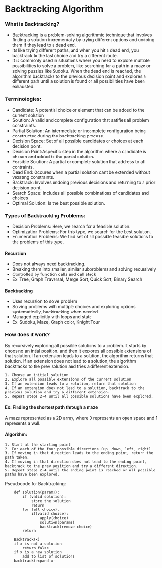 # Backtracking Algorithm
### What is Backtracking?
- Backtracking is a problem-solving algorithmic technique that involves finding a solution incrementally by trying different options and undoing them if they lead to a dead end.
- Its like trying different paths, and when you hit a dead end, you backtrack to the last choice and try a different route. 
- It is commonly used in situations where you need to explore multiple possibilities to solve a problem, like searching for a path in a maze or solving puzzles like Sudoku. When the dead end is reached, the algorithm backtracks to the previous decision point and explores a different path until a solution is found or all possibilities have been exhausted.

### Terminologies:
+ Candidate: A potential choice or element that can be added to the current solution
+ Solution: A valid and complete configuration that satifies all problem constraints.
+ Partial Solution: An intermediate or incomplete configuration being constructed during the backtracking process.
+ Decision Space: Set of all possible candidates or choices at each decision point.
+ Decision Point:Aspecific step in the algorithm where a candidate is chosen and added to the partial solution.
+ Feasible Solution: A partial or complete solution that address to all contraints.
+ Dead End: Occures when a partial solution cant be extended without violating constraints.
+ Backtrack: Involves undoing previous decisions and returning to a prior decision point.
+ Search Space: Includes all possible combinations of candidates and choices
+ Optimal Solution: Is the best possible solution.

### Types of Backtracking Problems:
+ Decision Problems: Here, we search for a feasible solution.
+ Optimization Problems: For this type, we search for the best solution.
+ Enumeration Problems: We find set of all possible feasible solutions to the problems of this type.

####  Recursion                      
+ Does not always need backtracking.    
+ Breaking them into smaller, similar subproblems and solving recursively             
+ Controlled by function calls and call stack
+ Ex: Tree, Graph Traversal, Merge Sort, Quick Sort, Binary Search

#### Backtracking
+ Uses recursion to solve problem
+ Solving problems with multiple choices and exploring options systematically, backtracking when needed        
+ Managed explicitly with loops and state      
+ Ex: Sudoku, Maze, Graph color, Knight Tour    

### How does it work?
By recursively exploring all possible solutions to a problem. It starts by choosing an intial position, and then it explores all possible extensions of that solution. If an extension leads to a solution, the algorithm returns that solution. If an extension does not lead to a solution, the algorithm backtracks to the prev solution and tries a different extension.

    1. Choose an initial solution
    2. Explore all possible extensions of the current solution
    3. If an extension leads to a solution, return that solution
    4. If an extension does not lead to a solution, backtrack to the previous solution and try a different extension.
    5. Repeat steps 2-4 until all possible solutions have been explored.

#### Ex: Finding the shortest path through a maze
A maze represented as a 2D array, where 0 represents an open space and 1 represents a wall.

#### Algorithm:

    1. Start at the starting point
    2. For each of the four possible directions (up, down, left, right)
    3. If moving in that direction leads to the ending point, return the path taken.
    4. If moving in that direction does not lead to the ending point, backtrack to the prev position and try a different direction.
    5. Repeat steps 2-4 until the ending point is reached or all possible paths have been explored.

Pseudocode for Backtracking:
```
    def solution(params):
        if (valid solution):
            store the solution
            return
        for (all choice):
            if(valid choice):
                apply(choice)
                solution(params)
                backtrack(remove choice)
        return

    Backtrack(x)
    if x is not a solution
        return false
    if x is a new solution
        add to list of solutions
    backtrack(expand x)
```
